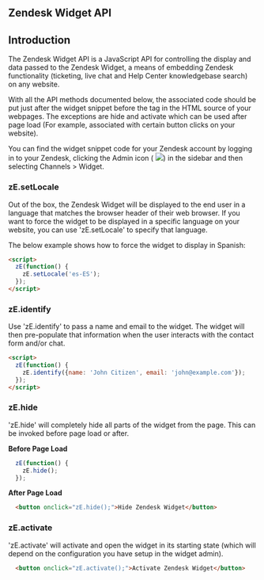 ## Zendesk Widget API

## Introduction

The Zendesk Widget API is a JavaScript API for controlling the display and data passed to the Zendesk Widget, a means of embedding Zendesk functionality (ticketing, live chat and Help Center knowledgebase search) on any website.

With all the API methods documented below, the associated code should be put just after the widget snippet before the </head> tag in the HTML source of your webpages. The exceptions are hide and activate which can be used after page load (For example, associated with certain button clicks on your website).

You can find the widget snippet code for your Zendesk account by logging in to your Zendesk, clicking the Admin icon ( ![ ](http://zen-marketing-documentation.s3.amazonaws.com/docs/en/manage_icon.png)) in the sidebar and then selecting Channels >  Widget. 

### zE.setLocale

Out of the box, the Zendesk Widget will be displayed to the end user in a language that matches the browser header of their web browser. If you want to force the widget to be displayed in a specific language on your website, you can use 'zE.setLocale' to specify that language.

The below example shows how to force the widget to display in Spanish:

```html
<script>
  zE(function() {
    zE.setLocale('es-ES');
  });
</script>
```

### zE.identify

Use 'zE.identify' to pass a name and email to the widget. The widget will then pre-populate that information when the user interacts with the contact form and/or chat.

```html
<script>
  zE(function() {
    zE.identify({name: 'John Citizen', email: 'john@example.com'});
  });
</script>
```

### zE.hide

'zE.hide' will completely hide all parts of the widget from the page. This can be invoked before page load or after.

**Before Page Load**
```javascript
  zE(function() {
    zE.hide();
  });
```

**After Page Load**
```html
  <button onclick="zE.hide();">Hide Zendesk Widget</button>
```

### zE.activate

'zE.activate' will activate and open the widget in its starting state (which will depend on the configuration you have setup in the widget admin).

```html
  <button onclick="zE.activate();">Activate Zendesk Widget</button>
```
